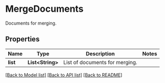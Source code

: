 
# MergeDocuments
Documents for merging.

## Properties
Name | Type | Description | Notes
------------ | ------------- | ------------- | -------------
**list** | **List&lt;String&gt;** | List of documents for merging. | 


[[Back to Model list]](../README.md#documentation-for-models) [[Back to API list]](../README.md#documentation-for-api-endpoints) [[Back to README]](../README.md)


